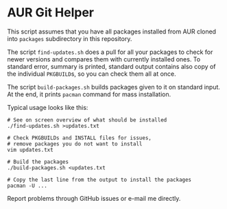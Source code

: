# AUR Git Helper

This script assumes that you have all packages installed from AUR cloned
into `packages` subdirectory in this repository.

The script `find-updates.sh` does a pull for all your packages to check for
newer versions and compares them with currently installed ones.
To standard error, summary is printed, standard output contains also copy of
the individual `PKGBUILD`s, so you can check them all at once.

The script `build-packages.sh` builds packages given to it on standard input.
At the end, it prints `pacman` command for mass installation.

Typical usage looks like this:

    # See on screen overview of what should be installed
    ./find-updates.sh >updates.txt
    
    # Check PKGBUILDs and INSTALL files for issues,
    # remove packages you do not want to install
    vim updates.txt
    
    # Build the packages
    ./build-packages.sh <updates.txt
    
    # Copy the last line from the output to install the packages
    pacman -U ...
    
Report problems through GitHub issues or e-mail me directly.
